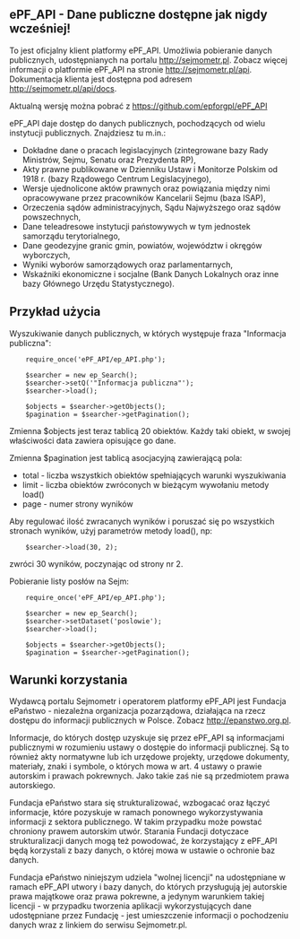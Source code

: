 ePF_API - Dane publiczne dostępne jak nigdy wcześniej!
------------------------------------------------------

To jest oficjalny klient platformy ePF_API. Umożliwia pobieranie danych publicznych, udostępnianych na portalu http://sejmometr.pl.
Zobacz więcej informacji o platformie ePF_API na stronie http://sejmometr.pl/api.
Dokumentacja klienta jest dostępna pod adresem http://sejmometr.pl/api/docs.

Aktualną wersję można pobrać z https://github.com/epforgpl/ePF_API


ePF_API daje dostęp do danych publicznych, pochodzących od wielu instytucji publicznych. Znajdziesz tu m.in.:

* Dokładne dane o pracach legislacyjnych (zintegrowane bazy Rady Ministrów, Sejmu, Senatu oraz Prezydenta RP),
* Akty prawne publikowane w Dzienniku Ustaw i Monitorze Polskim od 1918 r. (bazy Rządowego Centrum Legislacyjnego),
* Wersje ujednolicone aktów prawnych oraz powiązania między nimi opracowywane przez pracowników Kancelarii Sejmu (baza ISAP),
* Orzeczenia sądów administracyjnych, Sądu Najwyższego oraz sądów powszechnych,
* Dane teleadresowe instytucji państowywych w tym jednostek samorządu terytorialnego,
* Dane geodezyjne granic gmin, powiatów, województw i okręgów wyborczych,
* Wyniki wyborów samorządowych oraz parlamentarnych,
* Wskaźniki ekonomiczne i socjalne (Bank Danych Lokalnych oraz inne bazy Głównego Urzędu Statystycznego).

Przykład użycia
---------------

Wyszukiwanie danych publicznych, w których występuje fraza "Informacja publiczna":
		
		require_once('ePF_API/ep_API.php');
		
		$searcher = new ep_Search();
		$searcher->setQ('"Informacja publiczna"');
		$searcher->load();
		
		$objects = $searcher->getObjects();
		$pagination = $searcher->getPagination();
		
Zmienna $objects jest teraz tablicą 20 obiektów. Każdy taki obiekt, w swojej właściwości data zawiera opisujące go dane.

Zmienna $pagination jest tablicą asocjacyjną zawierającą pola:
* total - liczba wszystkich obiektów spełniających warunki wyszukiwania
* limit - liczba obiektów zwróconych w bieżącym wywołaniu metody load()
* page - numer strony wyników

Aby regulować ilość zwracanych wyników i poruszać się po wszystkich stronach wyników, użyj parametrów metody load(), np:

		$searcher->load(30, 2);

zwróci 30 wyników, poczynając od strony nr 2.



Pobieranie listy posłów na Sejm:
		
		require_once('ePF_API/ep_API.php');
		
		$searcher = new ep_Search();
		$searcher->setDataset('poslowie');
		$searcher->load();
		
		$objects = $searcher->getObjects();
		$pagination = $searcher->getPagination();


Warunki korzystania
-------------------

Wydawcą portalu Sejmometr i operatorem platformy ePF_API jest Fundacja ePaństwo - niezależna organizacja pozarządowa, działająca na rzecz dostępu do informacji publicznych w Polsce. Zobacz http://epanstwo.org.pl.

Informacje, do których dostęp uzyskuje się przez ePF_API są informacjami publicznymi w rozumieniu ustawy o dostępie do informacji publicznej. Są to również akty normatywne lub ich urzędowe projekty, urzędowe dokumenty, materiały, znaki i symbole, o których mowa w art. 4 ustawy o prawie autorskim i prawach pokrewnych. Jako takie zaś nie są przedmiotem prawa autorskiego.

Fundacja ePaństwo stara się strukturalizować, wzbogacać oraz łączyć informacje, które pozyskuje w ramach ponownego wykorzystywania informacji z sektora publicznego. W takim przypadku może powstać chroniony prawem autorskim utwór. Starania Fundacji dotyczace strukturalizacji danych mogą też powodować, że korzystający z ePF_API będą korzystali z bazy danych, o której mowa w ustawie o ochronie baz danych.

Fundacja ePaństwo niniejszym udziela "wolnej licencji" na udostępniane w ramach ePF_API utwory i bazy danych, do których przysługują jej autorskie prawa majątkowe oraz prawa pokrewne, a jedynym warunkiem takiej licencji - w przypadku tworzenia aplikacji wykorzystujących dane udostępniane przez Fundację - jest umieszczenie informacji o pochodzeniu danych wraz z linkiem do serwisu Sejmometr.pl.
